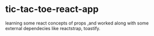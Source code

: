 # tic-tac-toe-react-app
 learning some react concepts of props ,and worked along with some external dependecies like reactstrap, toastify.
